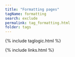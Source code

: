 ```yaml
---
title: "Formatting pages"
tagName: formatting
search: exclude
permalink: tag_formatting.html
folder: tags
---
```

{% include taglogic.html %}

{% include links.html %}
